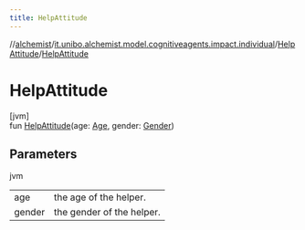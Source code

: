 ```yaml
---
title: HelpAttitude
---
```

//[alchemist](../../../index.html)/[it.unibo.alchemist.model.cognitiveagents.impact.individual](../index.html)/[HelpAttitude](index.html)/[HelpAttitude](-help-attitude.html)



# HelpAttitude



[jvm]\
fun [HelpAttitude](-help-attitude.html)(age: [Age](../-age/index.html), gender: [Gender](../-gender/index.html))



## Parameters


jvm

| | |
|---|---|
| age | the age of the helper. |
| gender | the gender of the helper. |




